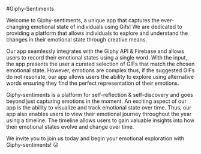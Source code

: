 #Giphy-Sentiments

Welcome to Giphy-sentiments, a unique app that captures the ever-changing emotional state of individuals using Gifs! We are dedicated to providing a platform that allows individuals to explore and understand the changes in their emotional state through creative means.

Our app seamlessly integrates with the Giphy API & Firebase and allows users to record their emotional states using a single word. With the input, the app presents the user a curated selection of GIFs that match the chosen emotional state. However, emotions are complex thus, if the suggested GIFs do not resonate, our app allows users the ability to explore using alternative words ensuring they find the perfect representation of their emotions.

Giphy-sentiments is a platform for self-reflection & self-discovery and goes beyond just capturing emotions in the moment. An exciting aspect of our app is the ability to visualize and track emotional state over time. Thus, our app also enables users to view their emotional journey throughout the year using a timeline. The timeline allows users to gain valuable insights into how their emotional states evolve and change over time.

We invite you to join us today and begin your emotional exploration with Giphy-sentiments! 😜
